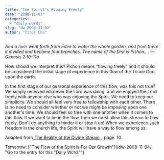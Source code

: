 ```yaml
---
title: "The Spirit's Flowing Freely"
date: "2008-11-03"
categories: 
  - "daily-words"
slug: "dw-2008-11-03"
author: "Titus Chu"
---
```


_And a river went forth from Eden to water the whole garden, and from there it divided and became four branches. The name of the first is Pishon.... — Genesis 2:10-11a_

How should we interpret this? Pishon means “flowing freely” and it should be considered the initial stage of experience in this flow of the Triune God upon the earth.

In the first stage of our personal experience of this flow, was this not true? We simply received whatever the Lord was doing, and we enjoyed the Lord freely with anyone else who was enjoying the Spirit. We need to keep our simplicity. We should all feel very free to fellowship with each other. There is no need to consider whether or not we might be imposing upon one another's time. We should feel so free with one another when it comes to this flow. If we want to be in the flow, then we must allow this stream to flow freely. Don't do anything to hinder it or stop it up! When we experience such freedom in the church life, the Spirit will have a way to flow among us.

Adapted from_[The Reality of the Divine Stream](/book-reality-of-the-divine-stream/ "Go to this book")_, page. 10.

Tomorrow: ["The Flow of the Spirit Is For Our Growth"](/dw-2008-11-04/ "Go to the entry for this "Daily Word."")
